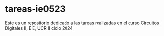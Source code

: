 # tareas-ie0523
Este es un repositorio dedicado a las tareas realizadas en el curso Circuitos Digitales II, EIE, UCR II ciclo 2024
